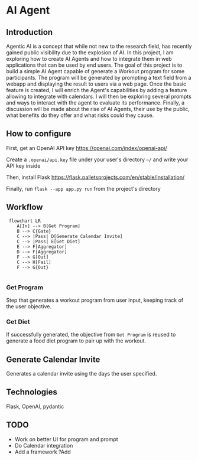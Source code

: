 # AI Agent
## Introduction
Agentic AI is a concept that while not new to the research field, has recently gained public visibility due to the explosion of AI.
In this project, I am exploring how to create AI Agents and how to integrate them in web applications that can be used by end users.
The goal of this project is to build a simple AI Agent capable of generate a Workout program for some participants. The program will
be generated by prompting a text field from a webapp and displaying the result to users via a web page. Once the basic feature is created,
I will enrich the Agent's capabilities by adding a feature allowing to integrate with calendars. I will then be exploring several prompts
and ways to interact with the agent to evaluate its performance. Finally, a discussion will be made about the rise of AI Agents, their
use by the public, what benefits do they offer and what risks could they cause.

## How to configure
First, get an OpenAI API key https://openai.com/index/openai-api/

Create a `.openai/api.key` file under your user's directory `~/` and write your API key inside

Then, install Flask https://flask.palletsprojects.com/en/stable/installation/

Finally, run `flask --app app.py run` from the project's directory

## Workflow
```mermaid
 flowchart LR
    A[In] --> B[Get Program]
    B --> C{Gate}
    C --> |Pass| D[Generate Calendar Invite]
    C --> |Pass| E[Get Diet]
    E --> F[Aggregator]
    D --> F[Aggregator]
    F --> G[Out]
    C --> H[Fail]
    F --> G{Out}
    
 ```
### Get Program
Step that generates a workout program from user input, keeping track of the user objective.

### Get Diet
If successfully generated, the objective from `Get Program` is reused to generate a food diet program to pair up with the workout.

## Generate Calendar Invite
Generates a calendar invite using the days the user specified.

## Technologies
Flask, OpenAI, pydantic

## TODO
- Work on better UI for program and prompt
- Do Calendar integration
- Add a framework ?Add